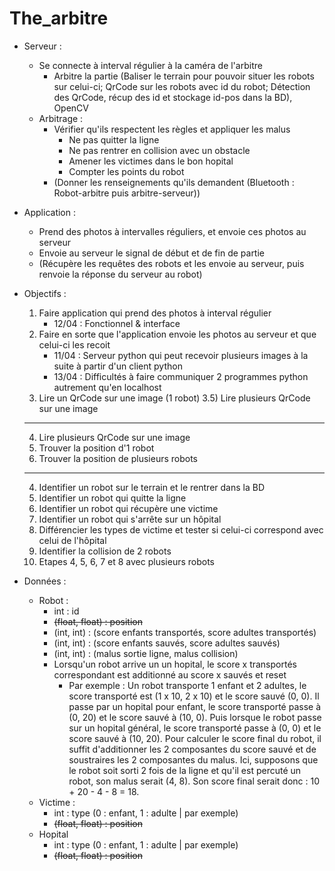 # The_arbitre

- Serveur :
    - Se connecte à interval régulier à la caméra de l'arbitre
      - Arbitre la partie (Baliser le terrain pour pouvoir situer les robots sur celui-ci; QrCode sur les robots avec id du robot; Détection des QrCode, récup des id et stockage id-pos dans la BD), OpenCV
    - Arbitrage :
      - Vérifier qu'ils respectent les règles et appliquer les malus
        - Ne pas quitter la ligne
        - Ne pas rentrer en collision avec un obstacle
        - Amener les victimes dans le bon hopital
        - Compter les points du robot
      - (Donner les renseignements qu'ils demandent (Bluetooth : Robot-arbitre puis arbitre-serveur))
      
- Application :
    - Prend des photos à intervalles réguliers, et envoie ces photos au serveur
    - Envoie au serveur le signal de début et de fin de partie
    - (Récupère les requêtes des robots et les envoie au serveur, puis renvoie la réponse du serveur au robot)

- Objectifs :
    1) Faire application qui prend des photos à interval régulier
        - 12/04 : Fonctionnel & interface
    2) Faire en sorte que l'application envoie les photos au serveur et que celui-ci les recoit
        - 11/04 : Serveur python qui peut recevoir plusieurs images à la suite à partir d'un client python
        - 13/04 : Difficultés à faire communiquer 2 programmes python autrement qu'en localhost
    3) Lire un QrCode sur une image (1 robot)
        3.5) Lire plusieurs QrCode sur une image
    -------------
    4) Lire plusieurs QrCode sur une image
    5) Trouver la position d'1 robot
    6) Trouver la position de plusieurs robots
    -------------
    4) Identifier un robot sur le terrain et le rentrer dans la BD
    5) Identifier un robot qui quitte la ligne
    6) Identifier un robot qui récupère une victime
    7) Identifier un robot qui s'arrête sur un hôpital
    8) Différencier les types de victime et tester si celui-ci correspond avec celui de l'hôpital
    9) Identifier la collision de 2 robots
    10) Etapes 4, 5, 6, 7 et 8 avec plusieurs robots

- Données :
    - Robot :
        - int : id
        - <del>(float, float) : position</del>
        - (int, int) : (score enfants transportés, score adultes transportés)
        - (int, int) : (score enfants sauvés, score adultes sauvés)
        - (int, int) : (malus sortie ligne, malus collision)
        - Lorsqu'un robot arrive un un hopital, le score x transportés correspondant est additionné au score x sauvés et reset
            - Par exemple : Un robot transporte 1 enfant et 2 adultes, le score transporté est (1 x 10, 2 x 10) et le score sauvé (0, 0). Il passe par un hopital pour enfant, le score transporté passe à (0, 20) et le score sauvé à (10, 0). Puis lorsque le robot passe sur un hopital général, le score transporté passe à (0, 0) et le score sauvé à (10, 20). Pour calculer le score final du robot, il suffit d'additionner les 2 composantes du score sauvé et de soustraires les 2 composantes du malus. Ici, supposons que le robot soit sorti 2 fois de la ligne et qu'il est percuté un robot, son malus serait (4, 8). Son score final serait donc : 10 + 20 - 4 - 8 = 18.
    - Victime :
        - int : type (0 : enfant, 1 : adulte | par exemple)
        - <del>(float, float) : position</del>
    - Hopital
        - int : type (0 : enfant, 1 : adulte | par exemple)
        - <del>(float, float) : position</del>
